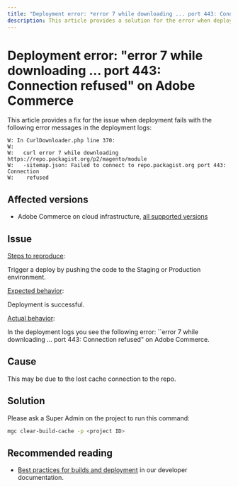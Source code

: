 ```yaml
---
title: "Deployment error: *error 7 while downloading ... port 443: Connection refused* on Adobe Commerce"
description: This article provides a solution for the error when deploying: *error 7 while downloading ... port 443: Connection refused*.
---
```

# Deployment error: "error 7 while downloading ... port 443: Connection refused" on Adobe Commerce

This article provides a fix for the issue when deployment fails with the following error messages in the deployment logs:

```console
W: In CurlDownloader.php line 370:
W:
W:   curl error 7 while downloading https://repo.packagist.org/p2/magento/module
W:   -sitemap.json: Failed to connect to repo.packagist.org port 443: Connection
W:    refused
```

## Affected versions

* Adobe Commerce on cloud infrastructure, [all supported versions](https://magento.com/sites/default/files/magento-software-lifecycle-policy.pdf)

## Issue

 <u>Steps to reproduce</u>:

 Trigger a deploy by pushing the code to the Staging or Production environment.

 <u>Expected behavior</u>:

 Deployment is successful.

 <u>Actual behavior</u>:

 In the deployment logs you see the following error: ``error 7 while downloading ... port 443: Connection refused" on Adobe Commerce.

## Cause

 This may be due to the lost cache connection to the repo.

## Solution

 Please ask a Super Admin on the project to run this command:

 ```bash
 mgc clear-build-cache -p <project ID>
 ```

## Recommended reading

* [Best practices for builds and deployment](https://devdocs.magento.com/cloud/reference/discover-deploy.html#best-practices) in our developer documentation.
